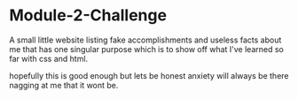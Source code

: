 # Module-2-Challenge
A small little website listing fake accomplishments and useless facts about me that has one singular purpose which is to show off what I've learned so far with css and html.



hopefully this is good enough but lets be honest anxiety will always be there nagging at me that it wont be.